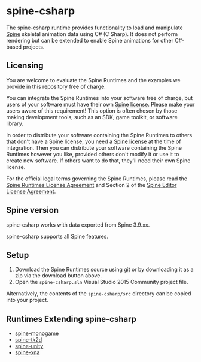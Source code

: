 # spine-csharp

The spine-csharp runtime provides functionality to load and manipulate [Spine](http://esotericsoftware.com) skeletal animation data using C# (C Sharp). It does not perform rendering but can be extended to enable Spine animations for other C#-based projects.

## Licensing

You are welcome to evaluate the Spine Runtimes and the examples we provide in this repository free of charge.

You can integrate the Spine Runtimes into your software free of charge, but users of your software must have their own [Spine license](https://esotericsoftware.com/spine-purchase). Please make your users aware of this requirement! This option is often chosen by those making development tools, such as an SDK, game toolkit, or software library.

In order to distribute your software containing the Spine Runtimes to others that don't have a Spine license, you need a [Spine license](https://esotericsoftware.com/spine-purchase) at the time of integration. Then you can distribute your software containing the Spine Runtimes however you like, provided others don't modify it or use it to create new software. If others want to do that, they'll need their own Spine license.

For the official legal terms governing the Spine Runtimes, please read the [Spine Runtimes License Agreement](http://esotericsoftware.com/spine-runtimes-license) and Section 2 of the [Spine Editor License Agreement](http://esotericsoftware.com/spine-editor-license#s2).

## Spine version

spine-csharp works with data exported from Spine 3.9.xx.

spine-csharp supports all Spine features.

## Setup

1. Download the Spine Runtimes source using [git](https://help.github.com/articles/set-up-git) or by downloading it as a zip via the download button above.
1. Open the `spine-csharp.sln` Visual Studio 2015 Community project file.

Alternatively, the contents of the `spine-csharp/src` directory can be copied into your project.

## Runtimes Extending spine-csharp

- [spine-monogame](../spine-monogame)
- [spine-tk2d](../spine-tk2d)
- [spine-unity](../spine-unity)
- [spine-xna](../spine-xna)
